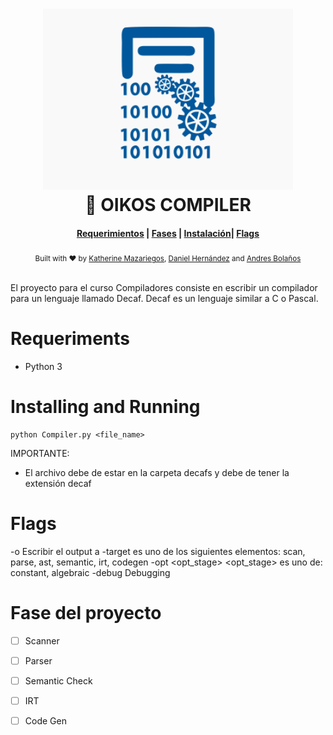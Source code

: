 <h1 align="center">
    <img alt="cpu" src="https://github.com/camilos-ufm/Compiler/blob/Kath/compilerimage.png" width="400">
  <br>🚀 OIKOS COMPILER <br>
</h1>

<div align="center">
  <h4>
    <a href="#Requeriments">Requerimientos</a> |
    <a href="#Fase del proyecto">Fases</a> |
    <a href="#Installing and running">Instalación</a>|
    <a href="#Flags">Flags</a>
  </h4>
</div>

<div align="center">
  <sub>Built with ❤︎ by
  <a href="https://github.com/KateyMG">Katherine Mazariegos</a>,
  <a href="https://github.com/Danisnowman">Daniel Hernández</a> and <a href="https://github.com/andresryes">Andres Bolaños</a>
</div>
<br>

El proyecto para el curso Compiladores consiste en escribir un compilador para un lenguaje llamado Decaf. Decaf es un lenguaje similar a C o Pascal.

# Requeriments
- Python 3


# Installing and Running

```
python Compiler.py <file_name>

```

IMPORTANTE:
- El archivo debe de estar en la carpeta decafs y debe de tener la extensión decaf

# Flags

-o <outname>     Escribir el output a <outname>
-target <stage>  <stage> es uno de los siguientes elementos: scan, parse, ast, semantic, irt, codegen
-opt <opt_stage> <opt_stage> es uno de: constant, algebraic
-debug <stage>   Debugging <stage>

# Fase del proyecto
- [ ] Scanner
- [ ] Parser
- [ ] Semantic Check
- [ ] IRT
- [ ]  Code Gen

